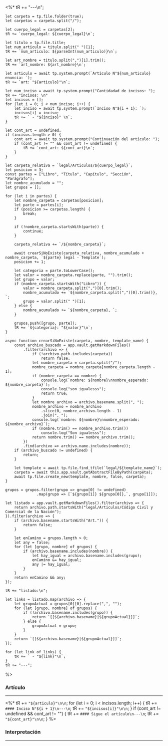 <%* 
	tR += "---\n";

	let carpeta = tp.file.folder(true);
	let carpetas = carpeta.split("/");

	let cuerpo_legal = carpetas[2];
	tR += `cuerpo_legal: ${cuerpo_legal}\n`;

	let titulo = tp.file.title;
	let num_articulo = titulo.split(" ")[1];
	tR += `num_articulo: ${parseInt(num_articulo)}\n`;

	let art_nombre = titulo.split(",")[1].trim();
	tR += `art_nombre: ${art_nombre}\n`;

	let articulo = await tp.system.prompt(`Artículo N°${num_articulo} enuncia: `);
	tR += `art: "${articulo}"\n`;

	let num_inciso = await tp.system.prompt("Cantidadad de incisos: ");
	tR += "incisos: \n"
	let incisos = [];
	for (let i = 0; i < num_inciso; i++) {
		let inciso = await tp.system.prompt(`Inciso N°${i + 1}: `);
		incisos[i] = inciso;
		tR += ` - "${inciso}" \n`;
	}

	let cont_art = undefined;
	if (incisos.length > 0) {
		cont_art = await tp.system.prompt("Continuación del artículo: ");
		if (cont_art != "" && cont_art != undefined) {
			tR += `cont_art: ${cont_art}\n`;
		}
	}
	
	let carpeta_relativa = `legal/Articulos/${cuerpo_legal}`;
	let posicion = 3;
	const partes = ["Libro", "Título", "Capítulo", "Sección", "Parágrafo"];
	let nombre_acumulado = "";
	let grupos = [];

	for (let i in partes) {
		let nombre_carpeta = carpetas[posicion];
		let parte = partes[i];
		if (posicion >= carpetas.length) {
			break;	
		}

		if (!nombre_carpeta.startsWith(parte)) {
			continue;	
		}
		
		carpeta_relativa += `/${nombre_carpeta}`;
		
		await crearSiNoExiste(carpeta_relativa, nombre_acumulado + nombre_carpeta, `${parte} legal - Template`);
		posicion += 1;

		let categoria = parte.toLowerCase();
		let valor = nombre_carpeta.replace(parte, "").trim();
		let grupo = valor;
		if (nombre_carpeta.startsWith("Libro")) {
			valor = nombre_carpeta.split(",")[0].trim();
			nombre_acumulado += `${nombre_carpeta.split(",")[0].trim()}, `;	
			grupo = valor.split(" ")[1];
		} else {
			nombre_acumulado += `${nombre_carpeta}, `;
		}

		grupos.push([grupo, parte]);
		tR += `${categoria}: "${valor}"\n`;
	}

	async function crearSiNoExiste(carpeta, nombre, template_name) {
		const archivo_buscado = app.vault.getMarkdownFiles()
			.filter(archivo => {
				if (!archivo.path.includes(carpeta))
					return false;
				let nombre_carpeta = carpeta.split("/");
				nombre_carpeta = nombre_carpeta[nombre_carpeta.length - 1];
				if (nombre_carpeta == nombre) {
					console.log(`nombre: ${nombre}\nnombre_esperado: ${nombre_carpeta}`);
					console.log("son igualesss");
					return true;
				}
				let nombre_archivo = archivo.basename.split(", ");
				nombre_archivo = nombre_archivo
					.slice(0, nombre_archivo.length - 1)
					.join(", ");
				console.log(`nombre: ${nombre}\nnombre_esperado: ${nombre_archivo}`);
				if (nombre.trim() == nombre_archivo.trim())
					console.log("Son igualesss");
				return nombre.trim() == nombre_archivo.trim();
			})
			.find(archivo => archivo.name.includes(nombre));
		if (archivo_buscado != undefined) {
			return;	
		}

		let template = await tp.file.find_tfile(`legal/${template_name}`);
		carpeta = await this.app.vault.getAbstractFileByPath(carpeta);
		await tp.file.create_new(template, nombre, false, carpeta);
	}

	grupos = grupos.filter(grupo => grupo[0] != undefined)
				  .map(grupo => [`${grupo[1]} ${grupo[0]},`, grupo[1]]);

	let listado = app.vault.getMarkdownFiles().filter(archivo => {
		return archivo.path.startsWith("legal/Articulos/Código Civil y Comercial de la Nación"); 
	}).filter(archivo => {
		if (archivo.basename.startsWith("Art.")) {
			return false;
		}

		let enCamino = grupos.length > 0;
		let any = false;
		for (let [grupo, nombre] of grupos) {			
			if (archivo.basename.includes(nombre)) {
				let hay_igual = archivo.basename.includes(grupo);
				enCamino &= hay_igual;
				any |= hay_igual;
			}	
		}
		return enCamino && any;
	});
	
	tR += "listado:\n";

	let links = listado.map(archivo => {
		let grupoActual = grupos[0][0].replace(",", "");
		for (let [grupo, nombre] of grupos) {
			if (!archivo.basename.includes(grupo)) {
				return `[[${archivo.basename}|${grupoActual}]]`;
			} else {
				grupoActual = grupo;
			}
		}
		return `[[${archivo.basename}|${grupoActual}]]`;
	});

	for (let link of links) {
		tR += ` - "${link}"\n`;
	}
	tR += "---";
%>
### Artículo
---
<%*
	tR += `"${articulo}"\n\n`;
	for (let i = 0; i < incisos.length; i++) {
		tR += `#### Inciso N°${i + 1}\n---\n`;
		tR += `"${incisos[i]}"\n\n`;
	}
	if (cont_art != undefined && cont_art != "") {
		tR += `#### Sigue el artículo\n---\n`;
		tR += `"${cont_art}"\n\n`;
	}
%>
### Interpretación
---
